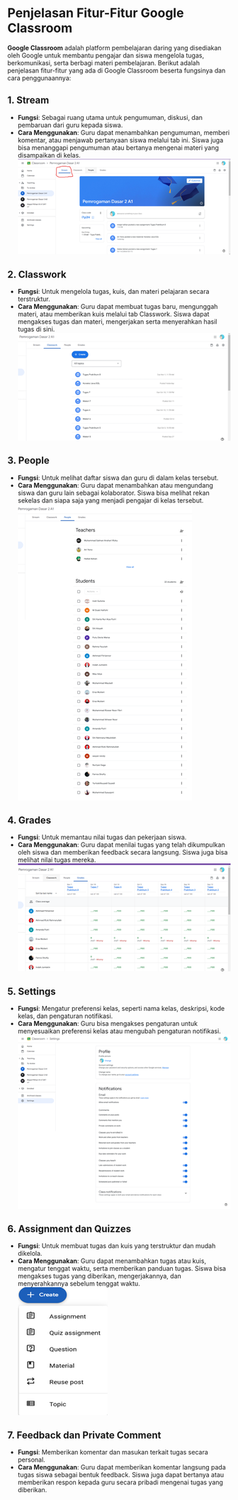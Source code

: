 # Penjelasan Fitur-Fitur Google Classroom

**Google Classroom** adalah platform pembelajaran daring yang disediakan oleh Google untuk membantu pengajar dan siswa mengelola tugas, berkomunikasi, serta berbagi materi pembelajaran. Berikut adalah penjelasan fitur-fitur yang ada di Google Classroom beserta fungsinya dan cara penggunaannya:

## 1. Stream
- **Fungsi**: Sebagai ruang utama untuk pengumuman, diskusi, dan pembaruan dari guru kepada siswa.
- **Cara Menggunakan**: Guru dapat menambahkan pengumuman, memberi komentar, atau menjawab pertanyaan siswa melalui tab ini. Siswa juga bisa menanggapi pengumuman atau bertanya mengenai materi yang disampaikan di kelas.
![classroom](img//stream.png)

## 2. Classwork
- **Fungsi**: Untuk mengelola tugas, kuis, dan materi pelajaran secara terstruktur.
- **Cara Menggunakan**: Guru dapat membuat tugas baru, mengunggah materi, atau memberikan kuis melalui tab Classwork. Siswa dapat mengakses tugas dan materi, mengerjakan serta menyerahkan hasil tugas di sini.
![classroom](img//classwork.png)
## 3. People
- **Fungsi**: Untuk melihat daftar siswa dan guru di dalam kelas tersebut.
- **Cara Menggunakan**: Guru dapat menambahkan atau mengundang siswa dan guru lain sebagai kolaborator. Siswa bisa melihat rekan sekelas dan siapa saja yang menjadi pengajar di kelas tersebut.
![classroom](img//people.png)
## 4. Grades
- **Fungsi**: Untuk memantau nilai tugas dan pekerjaan siswa.
- **Cara Menggunakan**: Guru dapat menilai tugas yang telah dikumpulkan oleh siswa dan memberikan feedback secara langsung. Siswa juga bisa melihat nilai tugas mereka.
![classroom](img//grades.png)
## 5. Settings
- **Fungsi**: Mengatur preferensi kelas, seperti nama kelas, deskripsi, kode kelas, dan pengaturan notifikasi.
- **Cara Menggunakan**: Guru bisa mengakses pengaturan untuk menyesuaikan preferensi kelas atau mengubah pengaturan notifikasi.
![classroom](img//settings.png)
## 6. Assignment dan Quizzes
- **Fungsi**: Untuk membuat tugas dan kuis yang terstruktur dan mudah dikelola.
- **Cara Menggunakan**: Guru dapat menambahkan tugas atau kuis, mengatur tenggat waktu, serta memberikan panduan tugas. Siswa bisa mengakses tugas yang diberikan, mengerjakannya, dan menyerahkannya sebelum tenggat waktu.
![classroom](img//assigment.png)
## 7. Feedback dan Private Comment
- **Fungsi**: Memberikan komentar dan masukan terkait tugas secara personal.
- **Cara Menggunakan**: Guru dapat memberikan komentar langsung pada tugas siswa sebagai bentuk feedback. Siswa juga dapat bertanya atau memberikan respon kepada guru secara pribadi mengenai tugas yang diberikan.
